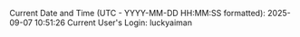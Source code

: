 Current Date and Time (UTC - YYYY-MM-DD HH:MM:SS formatted): 2025-09-07 10:51:26
Current User's Login: luckyaiman
